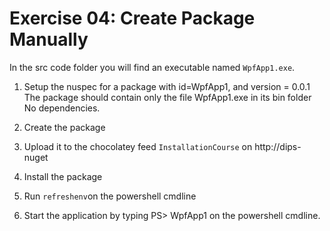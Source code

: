 # Exercise 04: Create Package Manually


In the src code folder you will find an executable named `WpfApp1.exe`.

1. Setup the nuspec for  a package with id=WpfApp1, and version = 0.0.1
   The package should contain only the file WpfApp1.exe in its bin folder
   No dependencies.

2. Create the package 
3. Upload it to the chocolatey feed `InstallationCourse` on http://dips-nuget
4. Install the package
5. Run `refreshenv`on the powershell cmdline
6. Start the application by typing PS> WpfApp1 on the powershell cmdline.



